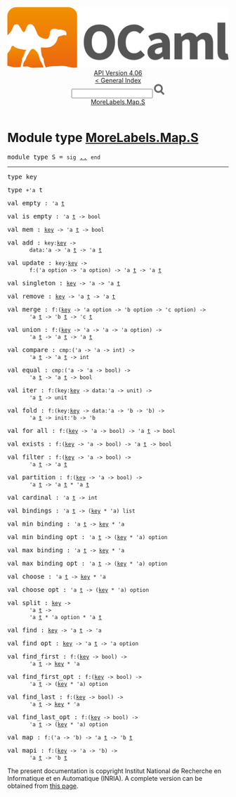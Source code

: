 <!-- ((! set title API !)) ((! set documentation !)) ((! set api !)) ((! set nobreadcrumb !)) -->
<div class="api"><header><nav class="toc brand"><a class="brand" href="https://ocaml.org/"><img src="colour-logo-gray.svg" class="svg" alt="OCaml"></a></nav><nav class="toc"><div class="toc_version"><a href="/docs" id="version-select">API Version 4.06</a></div><a href="index.html">&lt; General Index</a><div class="api_search"><input type="text" name="apisearch" id="api_search" oninput="mySearch(false);" onkeypress="this.oninput();" onclick="this.oninput();" onpaste="this.oninput();">
<img src="search_icon.svg" alt="Search" class="svg" onclick="mySearch(false)"></div>
<div id="search_results"></div><div class="toc_title"><a href="#top">MoreLabels.Map.S</a></div><ul></ul></nav></header>

<h1>Module type <a href="type_MoreLabels.Map.S.html">MoreLabels.Map.S</a></h1>

<pre><span id="MODULETYPES"><span class="keyword">module type</span> S</span> = <code class="code"><span class="keyword">sig</span></code> <a href="MoreLabels.Map.S.html">..</a> <code class="code"><span class="keyword">end</span></code></pre><hr width="100%">

<pre><span id="TYPEkey"><span class="keyword">type</span> <code class="type"></code>key</span> </pre>


<pre><span id="TYPEt"><span class="keyword">type</span> <code class="type">+'a</code> t</span> </pre>


<pre><span id="VALempty"><span class="keyword">val</span> empty</span> : <code class="type">'a <a href="MoreLabels.Map.S.html#TYPEt">t</a></code></pre>
<pre><span id="VALis_empty"><span class="keyword">val</span> is_empty</span> : <code class="type">'a <a href="MoreLabels.Map.S.html#TYPEt">t</a> -&gt; bool</code></pre>
<pre><span id="VALmem"><span class="keyword">val</span> mem</span> : <code class="type"><a href="MoreLabels.Map.S.html#TYPEkey">key</a> -&gt; 'a <a href="MoreLabels.Map.S.html#TYPEt">t</a> -&gt; bool</code></pre>
<pre><span id="VALadd"><span class="keyword">val</span> add</span> : <code class="type">key:<a href="MoreLabels.Map.S.html#TYPEkey">key</a> -&gt;<br>       data:'a -&gt; 'a <a href="MoreLabels.Map.S.html#TYPEt">t</a> -&gt; 'a <a href="MoreLabels.Map.S.html#TYPEt">t</a></code></pre>
<pre><span id="VALupdate"><span class="keyword">val</span> update</span> : <code class="type">key:<a href="MoreLabels.Map.S.html#TYPEkey">key</a> -&gt;<br>       f:('a option -&gt; 'a option) -&gt; 'a <a href="MoreLabels.Map.S.html#TYPEt">t</a> -&gt; 'a <a href="MoreLabels.Map.S.html#TYPEt">t</a></code></pre>
<pre><span id="VALsingleton"><span class="keyword">val</span> singleton</span> : <code class="type"><a href="MoreLabels.Map.S.html#TYPEkey">key</a> -&gt; 'a -&gt; 'a <a href="MoreLabels.Map.S.html#TYPEt">t</a></code></pre>
<pre><span id="VALremove"><span class="keyword">val</span> remove</span> : <code class="type"><a href="MoreLabels.Map.S.html#TYPEkey">key</a> -&gt; 'a <a href="MoreLabels.Map.S.html#TYPEt">t</a> -&gt; 'a <a href="MoreLabels.Map.S.html#TYPEt">t</a></code></pre>
<pre><span id="VALmerge"><span class="keyword">val</span> merge</span> : <code class="type">f:(<a href="MoreLabels.Map.S.html#TYPEkey">key</a> -&gt; 'a option -&gt; 'b option -&gt; 'c option) -&gt;<br>       'a <a href="MoreLabels.Map.S.html#TYPEt">t</a> -&gt; 'b <a href="MoreLabels.Map.S.html#TYPEt">t</a> -&gt; 'c <a href="MoreLabels.Map.S.html#TYPEt">t</a></code></pre>
<pre><span id="VALunion"><span class="keyword">val</span> union</span> : <code class="type">f:(<a href="MoreLabels.Map.S.html#TYPEkey">key</a> -&gt; 'a -&gt; 'a -&gt; 'a option) -&gt;<br>       'a <a href="MoreLabels.Map.S.html#TYPEt">t</a> -&gt; 'a <a href="MoreLabels.Map.S.html#TYPEt">t</a> -&gt; 'a <a href="MoreLabels.Map.S.html#TYPEt">t</a></code></pre>
<pre><span id="VALcompare"><span class="keyword">val</span> compare</span> : <code class="type">cmp:('a -&gt; 'a -&gt; int) -&gt;<br>       'a <a href="MoreLabels.Map.S.html#TYPEt">t</a> -&gt; 'a <a href="MoreLabels.Map.S.html#TYPEt">t</a> -&gt; int</code></pre>
<pre><span id="VALequal"><span class="keyword">val</span> equal</span> : <code class="type">cmp:('a -&gt; 'a -&gt; bool) -&gt;<br>       'a <a href="MoreLabels.Map.S.html#TYPEt">t</a> -&gt; 'a <a href="MoreLabels.Map.S.html#TYPEt">t</a> -&gt; bool</code></pre>
<pre><span id="VALiter"><span class="keyword">val</span> iter</span> : <code class="type">f:(key:<a href="MoreLabels.Map.S.html#TYPEkey">key</a> -&gt; data:'a -&gt; unit) -&gt;<br>       'a <a href="MoreLabels.Map.S.html#TYPEt">t</a> -&gt; unit</code></pre>
<pre><span id="VALfold"><span class="keyword">val</span> fold</span> : <code class="type">f:(key:<a href="MoreLabels.Map.S.html#TYPEkey">key</a> -&gt; data:'a -&gt; 'b -&gt; 'b) -&gt;<br>       'a <a href="MoreLabels.Map.S.html#TYPEt">t</a> -&gt; init:'b -&gt; 'b</code></pre>
<pre><span id="VALfor_all"><span class="keyword">val</span> for_all</span> : <code class="type">f:(<a href="MoreLabels.Map.S.html#TYPEkey">key</a> -&gt; 'a -&gt; bool) -&gt; 'a <a href="MoreLabels.Map.S.html#TYPEt">t</a> -&gt; bool</code></pre>
<pre><span id="VALexists"><span class="keyword">val</span> exists</span> : <code class="type">f:(<a href="MoreLabels.Map.S.html#TYPEkey">key</a> -&gt; 'a -&gt; bool) -&gt; 'a <a href="MoreLabels.Map.S.html#TYPEt">t</a> -&gt; bool</code></pre>
<pre><span id="VALfilter"><span class="keyword">val</span> filter</span> : <code class="type">f:(<a href="MoreLabels.Map.S.html#TYPEkey">key</a> -&gt; 'a -&gt; bool) -&gt;<br>       'a <a href="MoreLabels.Map.S.html#TYPEt">t</a> -&gt; 'a <a href="MoreLabels.Map.S.html#TYPEt">t</a></code></pre>
<pre><span id="VALpartition"><span class="keyword">val</span> partition</span> : <code class="type">f:(<a href="MoreLabels.Map.S.html#TYPEkey">key</a> -&gt; 'a -&gt; bool) -&gt;<br>       'a <a href="MoreLabels.Map.S.html#TYPEt">t</a> -&gt; 'a <a href="MoreLabels.Map.S.html#TYPEt">t</a> * 'a <a href="MoreLabels.Map.S.html#TYPEt">t</a></code></pre>
<pre><span id="VALcardinal"><span class="keyword">val</span> cardinal</span> : <code class="type">'a <a href="MoreLabels.Map.S.html#TYPEt">t</a> -&gt; int</code></pre>
<pre><span id="VALbindings"><span class="keyword">val</span> bindings</span> : <code class="type">'a <a href="MoreLabels.Map.S.html#TYPEt">t</a> -&gt; (<a href="MoreLabels.Map.S.html#TYPEkey">key</a> * 'a) list</code></pre>
<pre><span id="VALmin_binding"><span class="keyword">val</span> min_binding</span> : <code class="type">'a <a href="MoreLabels.Map.S.html#TYPEt">t</a> -&gt; <a href="MoreLabels.Map.S.html#TYPEkey">key</a> * 'a</code></pre>
<pre><span id="VALmin_binding_opt"><span class="keyword">val</span> min_binding_opt</span> : <code class="type">'a <a href="MoreLabels.Map.S.html#TYPEt">t</a> -&gt; (<a href="MoreLabels.Map.S.html#TYPEkey">key</a> * 'a) option</code></pre>
<pre><span id="VALmax_binding"><span class="keyword">val</span> max_binding</span> : <code class="type">'a <a href="MoreLabels.Map.S.html#TYPEt">t</a> -&gt; <a href="MoreLabels.Map.S.html#TYPEkey">key</a> * 'a</code></pre>
<pre><span id="VALmax_binding_opt"><span class="keyword">val</span> max_binding_opt</span> : <code class="type">'a <a href="MoreLabels.Map.S.html#TYPEt">t</a> -&gt; (<a href="MoreLabels.Map.S.html#TYPEkey">key</a> * 'a) option</code></pre>
<pre><span id="VALchoose"><span class="keyword">val</span> choose</span> : <code class="type">'a <a href="MoreLabels.Map.S.html#TYPEt">t</a> -&gt; <a href="MoreLabels.Map.S.html#TYPEkey">key</a> * 'a</code></pre>
<pre><span id="VALchoose_opt"><span class="keyword">val</span> choose_opt</span> : <code class="type">'a <a href="MoreLabels.Map.S.html#TYPEt">t</a> -&gt; (<a href="MoreLabels.Map.S.html#TYPEkey">key</a> * 'a) option</code></pre>
<pre><span id="VALsplit"><span class="keyword">val</span> split</span> : <code class="type"><a href="MoreLabels.Map.S.html#TYPEkey">key</a> -&gt;<br>       'a <a href="MoreLabels.Map.S.html#TYPEt">t</a> -&gt;<br>       'a <a href="MoreLabels.Map.S.html#TYPEt">t</a> * 'a option * 'a <a href="MoreLabels.Map.S.html#TYPEt">t</a></code></pre>
<pre><span id="VALfind"><span class="keyword">val</span> find</span> : <code class="type"><a href="MoreLabels.Map.S.html#TYPEkey">key</a> -&gt; 'a <a href="MoreLabels.Map.S.html#TYPEt">t</a> -&gt; 'a</code></pre>
<pre><span id="VALfind_opt"><span class="keyword">val</span> find_opt</span> : <code class="type"><a href="MoreLabels.Map.S.html#TYPEkey">key</a> -&gt; 'a <a href="MoreLabels.Map.S.html#TYPEt">t</a> -&gt; 'a option</code></pre>
<pre><span id="VALfind_first"><span class="keyword">val</span> find_first</span> : <code class="type">f:(<a href="MoreLabels.Map.S.html#TYPEkey">key</a> -&gt; bool) -&gt;<br>       'a <a href="MoreLabels.Map.S.html#TYPEt">t</a> -&gt; <a href="MoreLabels.Map.S.html#TYPEkey">key</a> * 'a</code></pre>
<pre><span id="VALfind_first_opt"><span class="keyword">val</span> find_first_opt</span> : <code class="type">f:(<a href="MoreLabels.Map.S.html#TYPEkey">key</a> -&gt; bool) -&gt;<br>       'a <a href="MoreLabels.Map.S.html#TYPEt">t</a> -&gt; (<a href="MoreLabels.Map.S.html#TYPEkey">key</a> * 'a) option</code></pre>
<pre><span id="VALfind_last"><span class="keyword">val</span> find_last</span> : <code class="type">f:(<a href="MoreLabels.Map.S.html#TYPEkey">key</a> -&gt; bool) -&gt;<br>       'a <a href="MoreLabels.Map.S.html#TYPEt">t</a> -&gt; <a href="MoreLabels.Map.S.html#TYPEkey">key</a> * 'a</code></pre>
<pre><span id="VALfind_last_opt"><span class="keyword">val</span> find_last_opt</span> : <code class="type">f:(<a href="MoreLabels.Map.S.html#TYPEkey">key</a> -&gt; bool) -&gt;<br>       'a <a href="MoreLabels.Map.S.html#TYPEt">t</a> -&gt; (<a href="MoreLabels.Map.S.html#TYPEkey">key</a> * 'a) option</code></pre>
<pre><span id="VALmap"><span class="keyword">val</span> map</span> : <code class="type">f:('a -&gt; 'b) -&gt; 'a <a href="MoreLabels.Map.S.html#TYPEt">t</a> -&gt; 'b <a href="MoreLabels.Map.S.html#TYPEt">t</a></code></pre>
<pre><span id="VALmapi"><span class="keyword">val</span> mapi</span> : <code class="type">f:(<a href="MoreLabels.Map.S.html#TYPEkey">key</a> -&gt; 'a -&gt; 'b) -&gt;<br>       'a <a href="MoreLabels.Map.S.html#TYPEt">t</a> -&gt; 'b <a href="MoreLabels.Map.S.html#TYPEt">t</a></code></pre><div class="copyright">The present documentation is copyright Institut National de Recherche en Informatique et en Automatique (INRIA). A complete version can be obtained from <a href="http://caml.inria.fr/pub/docs/manual-ocaml/">this page</a>.</div></div>